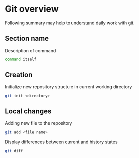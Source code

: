 # Git overview
Following summary may help to understand daily work with git.

## Section name
Description of command
```sh
command itself
```

## Creation

Initialize new repository structure in current working directory
```sh
git init <directory>

```
## Local changes
Adding new file to the repository
```sh
git add <file name>
```````````

Display differences between current and history states
```sh
git diff
```


